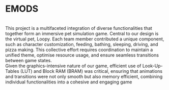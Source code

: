 # EMODS
<br>
This project is a multifaceted integration of diverse
functionalities that together form an immersive pet simulation
game. Central to our design is the virtual pet, Loopy. Each team
member contributed a unique component, such as character
customization, feeding, bathing, sleeping, driving, and pizza
making. This collective effort requires coordination to maintain a
unified theme, optimise resource usage, and ensure
seamless transitions between game states.
<br>
Given the graphics-intensive nature of our game, efficient
use of Look-Up-Tables (LUT) and Block RAM (BRAM) was
critical, ensuring that animations and transitions were not only
smooth but also memory efficient, combining individual
functionalities into a cohesive and engaging game
